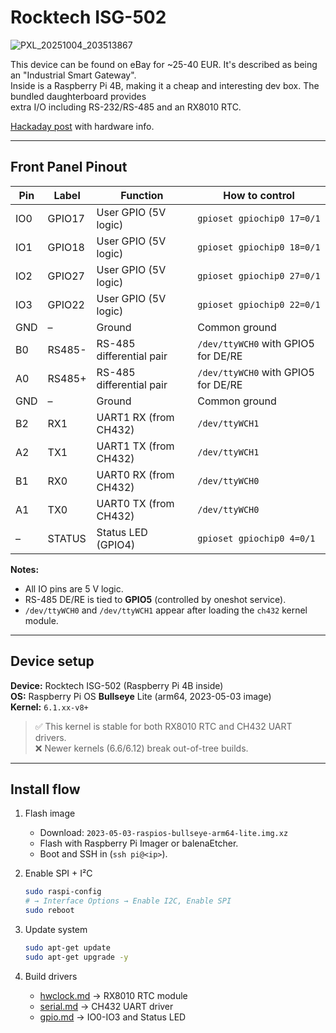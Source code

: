 # Rocktech ISG-502

![PXL_20251004_203513867](https://github.com/user-attachments/assets/6ff13c6a-ba7f-4e6e-8f0f-ab2f130f6393)

This device can be found on eBay for ~25-40 EUR. It's described as being an "Industrial Smart Gateway".  
Inside is a Raspberry Pi 4B, making it a cheap and interesting dev box. The bundled daughterboard provides  
extra I/O including RS-232/RS-485 and an RX8010 RTC.

[Hackaday post](https://hackaday.io/project/195148-reverse-engineering-rocktech-isg-502) with hardware info.

---

## Front Panel Pinout

| Pin  | Label  | Function                        | How to control                         |
|------|--------|---------------------------------|-----------------------------------------|
| IO0  | GPIO17 | User GPIO (5V logic)            | `gpioset gpiochip0 17=0/1`              |
| IO1  | GPIO18 | User GPIO (5V logic)            | `gpioset gpiochip0 18=0/1`              |
| IO2  | GPIO27 | User GPIO (5V logic)            | `gpioset gpiochip0 27=0/1`              |
| IO3  | GPIO22 | User GPIO (5V logic)            | `gpioset gpiochip0 22=0/1`              |
| GND  | –      | Ground                          | Common ground                           |
| B0   | RS485- | RS-485 differential pair        | `/dev/ttyWCH0` with GPIO5 for DE/RE     |
| A0   | RS485+ | RS-485 differential pair        | `/dev/ttyWCH0` with GPIO5 for DE/RE     |
| GND  | –      | Ground                          | Common ground                           |
| B2   | RX1    | UART1 RX (from CH432)           | `/dev/ttyWCH1`                          |
| A2   | TX1    | UART1 TX (from CH432)           | `/dev/ttyWCH1`                          |
| B1   | RX0    | UART0 RX (from CH432)           | `/dev/ttyWCH0`                          |
| A1   | TX0    | UART0 TX (from CH432)           | `/dev/ttyWCH0`                          |
| –    | STATUS | Status LED (GPIO4)              | `gpioset gpiochip0 4=0/1`               |

**Notes:**
- All IO pins are 5 V logic.
- RS-485 DE/RE is tied to **GPIO5** (controlled by oneshot service).
- `/dev/ttyWCH0` and `/dev/ttyWCH1` appear after loading the `ch432` kernel module.

---

## Device setup

**Device:** Rocktech ISG-502 (Raspberry Pi 4B inside)  
**OS:** Raspberry Pi OS **Bullseye** Lite (arm64, 2023-05-03 image)  
**Kernel:** `6.1.xx-v8+`

> ✅ This kernel is stable for both RX8010 RTC and CH432 UART drivers.  
> ❌ Newer kernels (6.6/6.12) break out-of-tree builds.

---

## Install flow

1. Flash image  
   - Download: `2023-05-03-raspios-bullseye-arm64-lite.img.xz`  
   - Flash with Raspberry Pi Imager or balenaEtcher.  
   - Boot and SSH in (`ssh pi@<ip>`).

2. Enable SPI + I²C  
   ```bash
   sudo raspi-config
   # → Interface Options → Enable I2C, Enable SPI
   sudo reboot
   ```

3. Update system  
   ```bash
   sudo apt-get update
   sudo apt-get upgrade -y
   ```

4. Build drivers  
   - [hwclock.md](./hwclock.md) → RX8010 RTC module  
   - [serial.md](./serial.md) → CH432 UART driver
   - [gpio.md](./gpio.md) → IO0-IO3 and Status LED
